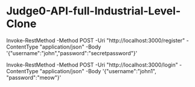 # Judge0-API-full-Industrial-Level-Clone
Invoke-RestMethod -Method POST -Uri "http://localhost:3000/register" -ContentType "application/json" -Body '{"username":"john","password":"secretpassword"}'

Invoke-RestMethod -Method POST -Uri "http://localhost:3000/login" -ContentType "application/json" -Body '{"username":"john1", "password":"meow"}'
